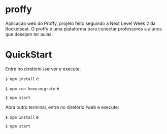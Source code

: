 # proffy
Aplicação web do Proffy, projeto feito seguindo a Next Level Week 2 da Rocketseat.
O proffy é uma plataforma para conectar professores a alunos que desejam ter aulas.

# QuickStart
Entre no diretório /server e execute:

`$ npm install`
e

`$ npm run knex:migrate`
e

`$ npm start`

Abra outro terminal, entre no diretório /web e execute:

`$ npm install`
e

`$ npm start`
